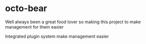 octo-bear
=========

Well always been a great food lover so making this project to make management for them easier

Integrated plugin system make management easier
